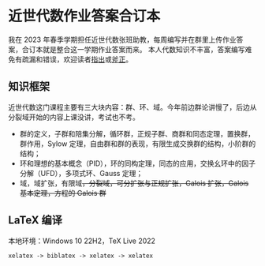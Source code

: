 # 近世代数作业答案合订本

我在 2023 年春季学期担任近世代数张班助教，每周编写并在群里上传作业答案，合订本就是整合这一学期作业答案而来。
本人代数知识不丰富，答案编写难免有疏漏和错误，欢迎读者[指出](https://github.com/iw17/jsds/issues)或[斧正](https://github.com/iw17/jsds/pulls)。

## 知识框架

近世代数这门课程主要有三大块内容：群、环、域。今年前边群论讲慢了，后边从分裂域开始的内容上课没讲，考试也不考。

- 群的定义，子群和陪集分解，循环群，正规子群、商群和同态定理，置换群，群作用，Sylow 定理，自由群和群的表现，有限生成交换群的结构，小阶群的结构；
- 环和理想的基本概念（PID），环的同构定理，同态的应用，交换幺环中的因子分解（UFD），多项式环、Gauss 定理；
- 域，域扩张，有限域~~，分裂域，可分扩张与正规扩张，Galois 扩张，Galois 基本定理，方程的 Galois 群~~

## LaTeX 编译
本地环境：Windows 10 22H2，TeX Live 2022
```
xelatex -> biblatex -> xelatex -> xelatex
```
